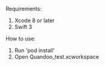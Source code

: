 Requirements:
1. Xcode 8 or later
2. Swift 3

How to use:
1. Run 'pod install'
2. Open Quandoo_test.xcworkspace
